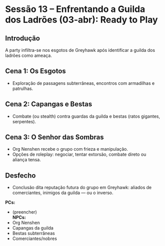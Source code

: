 # Sessão 13 – Enfrentando a Guilda dos Ladrões (03-abr): Ready to Play

## Introdução
A party infiltra-se nos esgotos de Greyhawk após identificar a guilda dos ladrões como ameaça.

## Cena 1: Os Esgotos
- Exploração de passagens subterrâneas, encontros com armadilhas e patrulhas.

## Cena 2: Capangas e Bestas
- Combate (ou stealth) contra guardas da guilda e bestas (ratos gigantes, serpentes).

## Cena 3: O Senhor das Sombras
- Org Nenshen recebe o grupo com frieza e manipulação.
- Opções de roleplay: negociar, tentar extorsão, combate direto ou aliança tensa.

## Desfecho
- Conclusão dita reputação futura do grupo em Greyhawk: aliados de comerciantes, inimigos da guilda — ou o inverso.

**PCs:**  
- (preencher)  
**NPCs:**  
- Org Nenshen  
- Capangas da guilda  
- Bestas subterrâneas  
- Comerciantes/nobres  